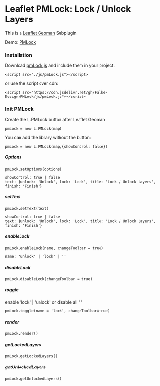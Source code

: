 # Leaflet PMLock: Lock / Unlock Layers
This is a [Leaflet Geoman](https://github.com/geoman-io/leaflet-geoman) Subplugin 

Demo: [PMLock](https://falke-design.github.io/PMLock/)

### Installation
Download [pmLock.js](https://raw.githubusercontent.com/Falke-Design/PMLock/master/js/pmLock.js) and include them in your project.

`<script src="./js/pmLock.js"></script>`

or use the script over cdn:

`<script src="https://cdn.jsdelivr.net/gh/Falke-Design/PMLock/js/pmLock.js"></script>`
### Init PMLock
Create the L.PMLock button after Leaflet Geoman

`pmLock = new L.PMLock(map)`

You can add the library without the button:

`pmLock = new L.PMLock(map,{showControl: false})`

##### Options
`pmLock.setOptions(options)`
```
showControl: true | false
text: {unlock: 'Unlock', lock: 'Lock', title: 'Lock / Unlock Layers',  finish: 'Finish'}
```

##### setText
`pmLock.setText(text)`
```
showControl: true | false
text: {unlock: 'Unlock', lock: 'Lock', title: 'Lock / Unlock Layers',  finish: 'Finish'}
```

##### enableLock
`pmLock.enableLock(name, changeToolbar = true)`
```
name: 'unlock' | 'lock' | '' 
```

##### disableLock
`pmLock.disableLock(changeToolbar = true)`

##### toggle
enable 'lock' | 'unlock' or disable all ' '

`pmLock.toggle(name = 'lock', changeToolbar=true)`

##### render
`pmLock.render()`

##### getLockedLayers
`pmLock.getLockedLayers()`

##### getUnlockedLayers
`pmLock.getUnlockedLayers()`


